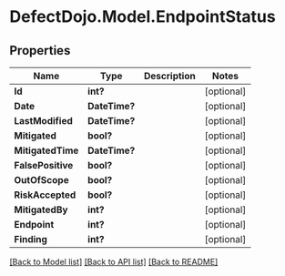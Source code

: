 # DefectDojo.Model.EndpointStatus
## Properties

Name | Type | Description | Notes
------------ | ------------- | ------------- | -------------
**Id** | **int?** |  | [optional] 
**Date** | **DateTime?** |  | [optional] 
**LastModified** | **DateTime?** |  | [optional] 
**Mitigated** | **bool?** |  | [optional] 
**MitigatedTime** | **DateTime?** |  | [optional] 
**FalsePositive** | **bool?** |  | [optional] 
**OutOfScope** | **bool?** |  | [optional] 
**RiskAccepted** | **bool?** |  | [optional] 
**MitigatedBy** | **int?** |  | [optional] 
**Endpoint** | **int?** |  | [optional] 
**Finding** | **int?** |  | [optional] 

[[Back to Model list]](../README.md#documentation-for-models) [[Back to API list]](../README.md#documentation-for-api-endpoints) [[Back to README]](../README.md)

